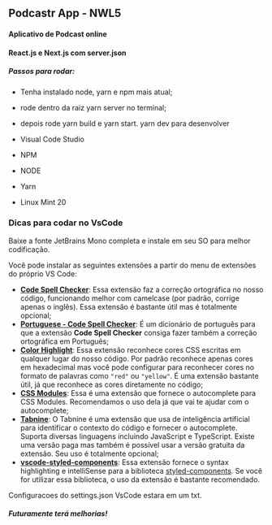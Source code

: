 ## Podcastr App - NWL5 
#### Aplicativo de Podcast online
#### React.js e Next.js com server.json

##### Passos para rodar:
 - Tenha instalado node, yarn e npm mais atual;
 - rode dentro da raiz yarn server no terminal;
 - depois rode yarn build e yarn start.
 yarn dev para desenvolver


- Visual Code Studio
- NPM
- NODE
- Yarn
- Linux Mint 20

### Dicas para codar no VsCode

Baixe a fonte JetBrains Mono completa e instale em seu SO para melhor codificação.

Você pode instalar as seguintes extensões a partir do menu de extensões do próprio VS Code:

- **[Code Spell Checker](https://marketplace.visualstudio.com/items?itemName=streetsidesoftware.code-spell-checker)**: Essa extensão faz a correção ortográfica no nosso código, funcionando melhor com camelcase (por padrão, corrige apenas o inglês). Essa extensão é bastante útil mas é totalmente opcional;
- **[Portuguese - Code Spell Checker](https://marketplace.visualstudio.com/items?itemName=streetsidesoftware.code-spell-checker-portuguese)**: É um dicionário de português para que a extensão **Code Spell Checker** consiga fazer também a correção ortográfica em Português;
- **[Color Highlight](https://marketplace.visualstudio.com/items?itemName=naumovs.color-highlight)**: Essa extensão reconhece cores CSS escritas em qualquer lugar do nosso código. Por padrão reconhece apenas cores em hexadecimal mas você pode configurar para reconhecer cores no formato de palavras como `"red"` ou `"yellow"`. É uma extensão bastante útil, já que reconhece as cores diretamente no código;
- [**CSS Modules**](https://marketplace.visualstudio.com/items?itemName=clinyong.vscode-css-modules): Essa é uma extensão que fornece o autocomplete para CSS Modules. Recomendamos o uso dela já que vai te ajudar com o autocomplete;
- [**Tabnine**](https://marketplace.visualstudio.com/items?itemName=TabNine.tabnine-vscode): O Tabnine é uma extensão que usa de inteligência artificial para identificar o contexto do código e fornecer o autocomplete. Suporta diversas linguagens incluindo JavaScript e TypeScript. Existe uma versão paga mas também é possível usar a versão gratuita da extensão.
Seu uso é totalmente opcional;
- [**vscode-styled-components**](https://marketplace.visualstudio.com/items?itemName=jpoissonnier.vscode-styled-components): Essa extensão fornece o syntax highlighting e intelliSense para a biblioteca [styled-components](https://styled-components.com/). Se você for utilizar essa biblioteca, o uso da extensão é bastante recomendado.

Configuracoes do settings.json VsCode estara em um txt.

##### Futuramente terá melhorias!
